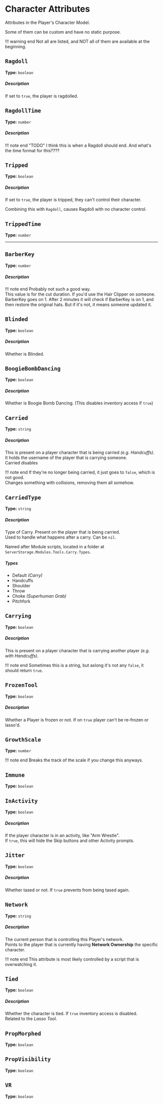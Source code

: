 # Character Attributes
Attributes in the Player's Character Model.

Some of them can be custom and have no static purpose.

!!! warning end
    Not all are listed, and NOT all of them are available at the beginning.


## `Ragdoll`
**Type:** `boolean`

##### Description
If set to ``true``, the player is ragdolled.


## `RagdollTime`
**Type:** `number`

##### Description
!!! note end "TODO"
    I think this is when a Ragdoll should end. And what's the time format for this????

## `Tripped`
**Type:** `boolean`

##### Description
If set to ``true``, the player is tripped, they can't control their character.

Combining this with ``Ragdoll``, causes Ragdoll with no character control.

## `TrippedTime`
**Type:** `number`


<hr></hr>


## `BarberKey`
**Type:** `number`
##### Description
!!! note end
    Probably not such a good way.<br>
    This value is for the cut duration. If you'd use the Hair Clipper on someone. BarberKey goes on 1. After 2 minutes it will check if BarberKey is on 1, and then restore the original hats. But if it's not, it means someone updated it.


## `Blinded`
**Type:** `boolean`
##### Description
Whether is Blinded.


## `BoogieBombDancing`
**Type:** `boolean`
##### Description
Whether is Boogie Bomb Dancing. (This disables inventory access if ``true``)


## `Carried`
**Type:** `string`
##### Description
This is present on a player character that is being carried *(e.g. Handcuffs)*. It holds the username of the player that is carrying someone.<br>
Carried disables 


!!! note end
    If they're no longer being carried, it just goes to ``false``, which is not good.<br>
    Changes something with collisions, removing them all somehow.


## `CarriedType`
**Type:** `string`
##### Description
Type of Carry. Present on the player that is being carried.<br>
Used to handle what happens after a carry. Can be ``nil``.

Named after Module scripts, located in a folder at ``ServerStorage.Modules.Tools.Carry.Types``.

##### Types
* Default *(Carry)*
* Handcuffs
* Shoulder
* Throw
* Choke *(Superhuman Grab)*
* Pitchfork


## `Carrying`
**Type:** `boolean`
##### Description
This is present on a player character that is carrying another player *(e.g. with Handcuffs)*.

!!! note end
    Sometimes this is a string, but aslong it's not any ``false``, it should return ``true``.


## `FrozenTool`
**Type:** `boolean`
##### Description
Whether a Player is frozen or not. If on ``true`` player can't be re-frozen or lasso'd.


## `GrowthScale`
**Type:** `number`

!!! note end
    Breaks the track of the scale if you change this anyways.


## `Immune`
**Type:** `boolean`

## `InActivity`
**Type:** `boolean`
##### Description
If the player character is in an activity, like "Arm Wrestle".<br>
If ``true``, this will hide the Skip buttons and other Activity prompts.


## `Jitter`
**Type:** `boolean`
##### Description
Whether tased or not. If ``true`` prevents from being tased again.



## `Network`
**Type:** `string`
##### Description
The current person that is controlling this Player's network.<br>
Points to the player that is currently having **Network Ownership** the specific character.

!!! note end
    This attribute is most likely controlled by a script that is overwatching it.


## `Tied`
**Type:** `boolean`
##### Description
Whether the character is tied. If ``true`` inventory access is disabled.<br>
Related to the *Lasso Tool*.


## `PropMorphed`
**Type:** `boolean`

## `PropVisibility`
**Type:** `boolean`

## `VR`
**Type:** `boolean`